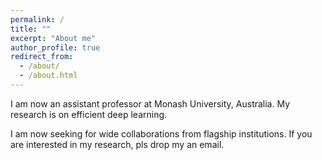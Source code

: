 ```yaml
---
permalink: /
title: ""
excerpt: "About me"
author_profile: true
redirect_from: 
  - /about/
  - /about.html
---
```


I am now an assistant professor at Monash University, Australia. My research is on efficient deep learning. 

I am now seeking for wide collaborations from flagship institutions. If you are interested in my research, pls drop my an email. 
